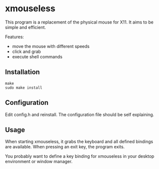 # xmouseless

This program is a replacement of the physical mouse for X11.
It aims to be simple and efficient.

Features:
- move the mouse with different speeds
- click and grab
- execute shell commands

## Installation

```
make
sudo make install
```

## Configuration

Edit config.h and reinstall. The configuration file should be self explaining.

## Usage

When starting xmouseless, it grabs the keyboard and all defined bindings are
available. When pressing an exit key, the program exits.

You probably want to define a key binding for xmouseless in your desktop
environment or window manager.
